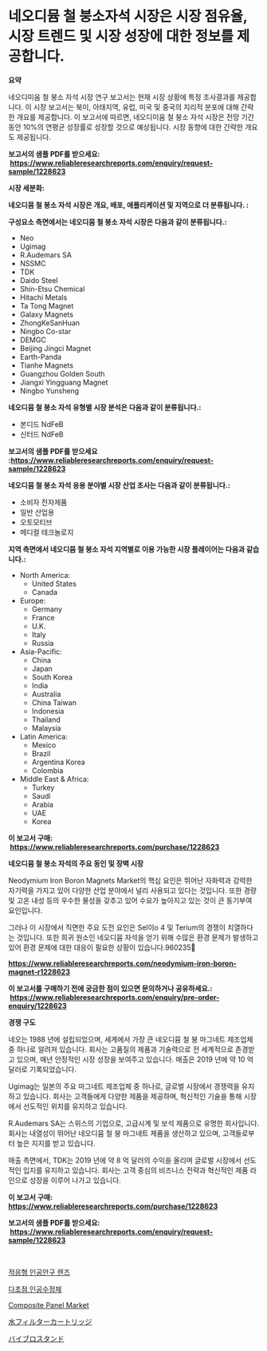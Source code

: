 <p><h1>네오디뮴 철 붕소자석 시장은 시장 점유율, 시장 트렌드 및 시장 성장에 대한 정보를 제공합니다.</h1></p><p><strong>요약</strong></p>
<p><p>네오디미움 철 붕소 자석 시장 연구 보고서는 현재 시장 상황에 특정 조사결과를 제공합니다. 이 시장 보고서는 북미, 아태지역, 유럽, 미국 및 중국의 지리적 분포에 대해 간략한 개요를 제공합니다. 이 보고서에 따르면, 네오디미움 철 붕소 자석 시장은 전망 기간 동안 10%의 연평균 성장률로 성장할 것으로 예상됩니다. 시장 동향에 대한 간략한 개요도 제공됩니다.</p></p>
<p><strong>보고서의 샘플 PDF를 받으세요: &nbsp;<a href="https://www.reliableresearchreports.com/enquiry/request-sample/1228623">https://www.reliableresearchreports.com/enquiry/request-sample/1228623</a></strong></p>
<p><strong>시장 세분화:</strong></p>
<p><strong> 네오디뮴 철 붕소 자석 시장은 개요, 배포, 애플리케이션 및 지역으로 더 분류됩니다. :</strong></p>
<p><strong>구성요소 측면에서는 네오디뮴 철 붕소 자석 시장은 다음과 같이 분류됩니다.:</strong></p>
<p><ul><li>Neo</li><li>Ugimag</li><li>R.Audemars SA</li><li>NSSMC</li><li>TDK</li><li>Daido Steel</li><li>Shin-Etsu Chemical</li><li>Hitachi Metals</li><li>Ta Tong Magnet</li><li>Galaxy Magnets</li><li>ZhongKeSanHuan</li><li>Ningbo Co-star</li><li>DEMGC</li><li>Beijing Jingci Magnet</li><li>Earth-Panda</li><li>Tianhe Magnets</li><li>Guangzhou Golden South</li><li>Jiangxi Yingguang Magnet</li><li>Ningbo Yunsheng</li></ul></p>
<p><strong> 네오디뮴 철 붕소 자석 유형별 시장 분석은 다음과 같이 분류됩니다.:</strong></p>
<p><ul><li>본디드 NdFeB</li><li>신터드 NdFeB</li></ul></p>
<p><strong>보고서의 샘플 PDF를 받으세요 :<a href="https://www.reliableresearchreports.com/enquiry/request-sample/1228623">https://www.reliableresearchreports.com/enquiry/request-sample/1228623</a></strong></p>
<p><strong> 네오디뮴 철 붕소 자석 응용 분야별 시장 산업 조사는 다음과 같이 분류됩니다.:</strong></p>
<p><ul><li>소비자 전자제품</li><li>일반 산업용</li><li>오토모티브</li><li>메디컬 테크놀로지</li></ul></p>
<p><strong>지역 측면에서 네오디뮴 철 붕소 자석 지역별로 이용 가능한 시장 플레이어는 다음과 같습니다.:</strong></p>
<p><ul>
    <li>
        North America:
        <ul>
            <li>United States</li>
            <li>Canada</li>
        </ul>
    </li>
    <li>
        Europe:
        <ul>
            <li>Germany</li>
            <li>France</li>
            <li>U.K.</li>
            <li>Italy</li>
            <li>Russia</li>
        </ul>
    </li>
    <li>
        Asia-Pacific:
        <ul>
            <li>China</li>
            <li>Japan</li>
            <li>South Korea</li>
            <li>India</li>
            <li>Australia</li>
            <li>China Taiwan</li>
            <li>Indonesia</li>
            <li>Thailand</li>
            <li>Malaysia</li>
        </ul>
    </li>
    <li>
        Latin America:
        <ul>
            <li>Mexico</li>
            <li>Brazil</li>
            <li>Argentina Korea</li>
            <li>Colombia</li>
        </ul>
    </li>
    <li>
        Middle East & Africa:
        <ul>
            <li>Turkey</li>
            <li>Saudi</li>
            <li>Arabia</li>
            <li>UAE</li>
            <li>Korea</li>
        </ul>
    </li>
    </ul></p>
<p><strong>이 보고서 구매: &nbsp;<a href="https://www.reliableresearchreports.com/purchase/1228623">https://www.reliableresearchreports.com/purchase/1228623</a></strong></p>
<p><strong>네오디뮴 철 붕소 자석의 주요 동인 및 장벽 시장</strong></p>
<p><p>Neodymium Iron Boron Magnets Market의 핵심 요인은 뛰어난 자화력과 강력한 자기력을 가지고 있어 다양한 산업 분야에서 널리 사용되고 있다는 것입니다. 또한 경량 및 고온 내성 등의 우수한 물성을 갖추고 있어 수요가 높아지고 있는 것이 큰 동기부여 요인입니다.</p><p>그러나 이 시장에서 직면한 주요 도전 요인은 Sel이o 4 및 Terium의 경쟁이 치열하다는 것입니다. 또한 희귀 원소인 네오디뮴 자석을 얻기 위해 수많은 환경 문제가 발생하고 있어 환경 문제에 대한 대응이 필요한 상황이 있습니다.960235</p></p>
<p><strong><a href="https://www.reliableresearchreports.com/neodymium-iron-boron-magnet-r1228623">https://www.reliableresearchreports.com/neodymium-iron-boron-magnet-r1228623</a></strong></p>
<p><strong>이 보고서를 구매하기 전에 궁금한 점이 있으면 문의하거나 공유하세요.: &nbsp;<a href="https://www.reliableresearchreports.com/enquiry/pre-order-enquiry/1228623">https://www.reliableresearchreports.com/enquiry/pre-order-enquiry/1228623</a></strong></p>
<p><strong>경쟁 구도</strong></p>
<p><p>네오는 1988 년에 설립되었으며, 세계에서 가장 큰 네오디뮴 철 붕 마그네트 제조업체 중 하나로 알려져 있습니다. 회사는 고품질의 제품과 기술력으로 전 세계적으로 존경받고 있으며, 매년 안정적인 시장 성장을 보여주고 있습니다. 매출은 2019 년에 약 10 억 달러로 기록되었습니다.</p><p>Ugimag는 일본의 주요 마그네트 제조업체 중 하나로, 글로벌 시장에서 경쟁력을 유지하고 있습니다. 회사는 고객들에게 다양한 제품을 제공하며, 혁신적인 기술을 통해 시장에서 선도적인 위치를 유지하고 있습니다.</p><p>R.Audemars SA는 스위스의 기업으로, 고급시계 및 보석 제품으로 유명한 회사입니다. 회사는 내열성이 뛰어난 네오디뮴 철 붕 마그네트 제품을 생산하고 있으며, 고객들로부터 높은 지지를 받고 있습니다.</p><p>매출 측면에서, TDK는 2019 년에 약 8 억 달러의 수익을 올리며 글로벌 시장에서 선도적인 입지를 유지하고 있습니다. 회사는 고객 중심의 비즈니스 전략과 혁신적인 제품 라인으로 성장을 이루어 나가고 있습니다.</p></p>
<p><strong>이 보고서 구매: &nbsp; <a href="https://www.reliableresearchreports.com/purchase/1228623">https://www.reliableresearchreports.com/purchase/1228623</a></strong></p>
<p><strong>보고서의 샘플 PDF를 받으세요: &nbsp;<a href="https://www.reliableresearchreports.com/enquiry/request-sample/1228623">https://www.reliableresearchreports.com/enquiry/request-sample/1228623</a></strong><strong></strong></p>
<p>&nbsp;</p>
<p><p><a href="https://github.com/Maeennan456456/Market-Research-Report-List-1/blob/main/119515330053.md">적응형 인공안구 렌즈</a></p><p><a href="https://github.com/vsap75a286l/Market-Research-Report-List-1/blob/main/258727030052.md">다초점 인공수정체</a></p><p><a href="https://issuu.com/reportprime-2/docs/composite-panel-market-size-2030.pptx">Composite Panel Market</a></p><p><a href="https://github.com/joaejkdzgyljvo6/Market-Research-Report-List-1/blob/main/982952432874.md">水フィルターカートリッジ</a></p><p><a href="https://github.com/ppmazlotr77499/Market-Research-Report-List-1/blob/main/538618532872.md">バイブロスタンド</a></p></p>